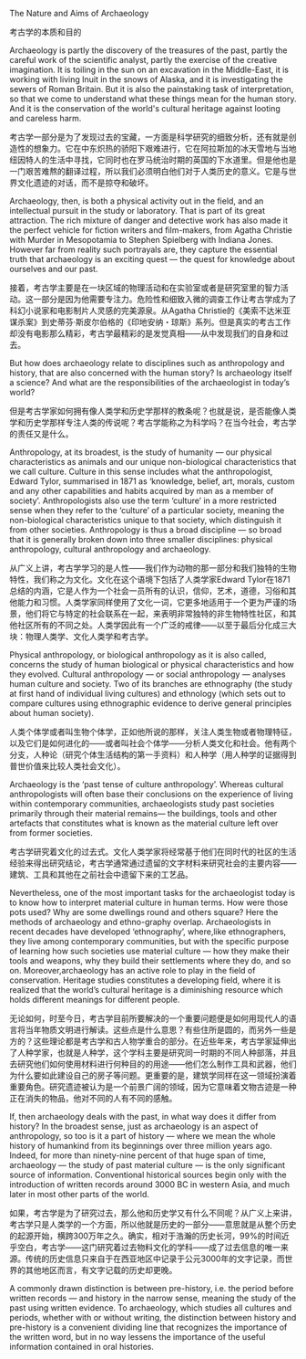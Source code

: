 The Nature and Aims of Archaeology

考古学的本质和目的

Archaeology is partly the discovery of the treasures of the past, partly the careful work of the scientific analyst, partly the exercise of the creative imagination. It is toiling in the sun on an excavation in the Middle-East, it is working with living Inuit in the snows of Alaska, and it is investigating the sewers of Roman Britain. But it is also the painstaking task of interpretation, so that we come to understand what these things mean for the human story. And it is the conservation of the world's cultural heritage against looting and careless harm.

考古学一部分是为了发现过去的宝藏，一方面是科学研究的细致分析，还有就是创造性的想象力。它在中东炽热的骄阳下艰难进行，它在阿拉斯加的冰天雪地与当地纽因特人的生活中寻找，它同时也在罗马统治时期的英国的下水道里。但是他也是一门艰苦难熬的翻译过程，所以我们必须明白他们对于人类历史的意义。它是与世界文化遗迹的对话，而不是掠夺和破坏。

Archaeology, then, is both a physical activity out in the field, and an intellectual pursuit in the study or laboratory. That is part of its great attraction. The rich mixture of danger and detective work has also made it the perfect vehicle for fiction writers and film-makers, from Agatha Christie with Murder in Mesopotamia to Stephen Spielberg with Indiana Jones. However far from reality such portrayals are, they capture the essential truth that archaeology is an exciting quest — the quest for knowledge about ourselves and our past.

接着，考古学主要是在一块区域的物理活动和在实验室或者是研究室里的智力活动。这一部分是因为他需要专注力。危险性和细致入微的调查工作让考古学成为了科幻小说家和电影制片人灵感的完美源泉。从Agatha Christie的《美索不达米亚谋杀案》到史蒂芬·斯皮尔伯格的《印地安纳・琼斯》系列。但是真实的考古工作却没有电影那么精彩，考古学最精彩的是发觉真相——从中发现我们的自身和过去。

But how does archaeology relate to disciplines such as anthropology and history, that are also concerned with the human story? Is archaeology itself a science? And what are the responsibilities of the archaeologist in today’s world?

但是考古学家如何拥有像人类学和历史学那样的教条呢？也就是说，是否能像人类学和历史学那样专注人类的传说呢？考古学能称之为科学吗？在当今社会，考古学的责任又是什么。

Anthropology, at its broadest, is the study of humanity — our physical characteristics as animals and our unique non-biological characteristics that we call culture. Culture in this sense includes what the anthropologist, Edward Tylor, summarised in 1871 as ‘knowledge, belief, art, morals, custom and any other capabilities and habits acquired by man as a member of society’. Anthropologists also use the term ‘culture’ in a more restricted sense when they refer to the ‘culture’ of a particular society, meaning the non-biological characteristics unique to that society, which distinguish it from other societies. Anthropology is thus a broad discipline — so broad that it is generally broken down into three smaller disciplines: physical anthropology, cultural anthropology and archaeology.

从广义上讲，考古学学习的是人性——我们作为动物的那一部分和我们独特的生物特性，我们称之为文化。文化在这个语境下包括了人类学家Edward Tylor在1871总结的内涵，它是人作为一个社会一员所有的认识，信仰，艺术，道德，习俗和其他能力和习惯。人类学家同样使用了文化一词，它更多地适用于一个更为严谨的场景，他们将它与特定的社会联系在一起，来表明非常独特的非生物特性社区，和其他社区所有的不同之处。人类学因此有一个广泛的戒律——以至于最后分化成三大块：物理人类学、文化人类学和考古学。

Physical anthropology, or biological anthropology as it is also called, concerns the study of human biological or physical characteristics and how they evolved. Cultural anthropology — or social anthropology — analyses human culture and society. Two of its branches are ethnography (the study at first hand of individual living cultures) and ethnology (which sets out to compare cultures using ethnographic evidence to derive general principles about human society). 

人类个体学或者叫生物个体学，正如他所说的那样，关注人类生物或者物理特征，以及它们是如何进化的——或者叫社会个体学——分析人类文化和社会。他有两个分支，人种论（研究个体生活结构的第一手资料）和人种学（用人种学的证据得到普世价值来比较人类社会文化）。

Archaeology is the ‘past tense of culture anthropology’. Whereas cultural anthropologists will often base their conclusions on the experience of living within contemporary communities, archaeologists study past societies primarily through their material remains— the buildings, tools and other artefacts that constitutes what is known as the material culture left over from former societies.

考古学研究着文化的过去式。文化人类学家将经常基于他们在同时代的社区的生活经验来得出研究结论，考古学通常通过遗留的文字材料来研究社会的主要内容——建筑、工具和其他在之前社会中遗留下来的工艺品。

Nevertheless, one of the most important tasks for the archaeologist today is to know how to interpret material culture in human terms. How were those pots used? Why are some dwellings round and others square? Here the methods of archaeology and ethno-graphy overlap. Archaeologists in recent decades have developed ‘ethnography’, where,like ethnographers, they live among contemporary communities, but with the specific purpose of learning how such societies use material culture — how they make their tools and weapons, why they build their settlements where they do, and so on. Moreover,archaeology has an active role to play in the field of conservation. Heritage studies constitutes a developing field, where it is realized that the world’s cultural heritage is a diminishing resource which holds different meanings for different people.

无论如何，时至今日，考古学目前所要解决的一个重要问题便是如何用现代人的语言将当年物质文明进行解读。这些点是什么意思？有些住所是圆的，而另外一些是方的？这些理论都是考古学和古人物学重合的部分。在近些年来，考古学家延伸出了人种学家，也就是人种学，这个学科主要是研究同一时期的不同人种部落，并且去研究他们如何使用材料进行何种目的的用途——他们怎么制作工具和武器，他们为什么要如此建设自己的房子等问题。更重要的是，建筑学同样在这一领域扮演着重要角色。研究遗迹被认为是一个前景广阔的领域，因为它意味着文物古迹是一种正在消失的物品，他对不同的人有不同的感触。

If, then archaeology deals with the past, in what way does it differ from history? In the broadest sense, just as archaeology is an aspect of anthropology, so too is it a part of history — where we mean the whole history of humankind from its beginnings over three million years ago. Indeed, for more than ninety-nine percent of that huge span of time, archaeology — the study of past material culture — is the only significant source of information. Conventional historical sources begin only with the introduction of written records around 3000 BC in western Asia, and much later in most other parts of the world.

如果，考古学是为了研究过去，那么他和历史学又有什么不同呢？从广义上来讲，考古学只是人类学的一个方面，所以他就是历史的一部分——意思就是从整个历史的起源开始，横跨300万年之久。确实，相对于浩瀚的历史长河，99%的时间近乎空白，考古学——这门研究着过去物料文化的学科——成了过去信息的唯一来源。传统的历史信息只来自于在西亚地区中记录于公元3000年的文字记录，而世界的其他地区而言，有文字记载的历史却更晚。

A commonly drawn distinction is between pre-history, i.e. the period before written records — and history in the narrow sense, meaning the study of the past using written evidence. To archaeology, which studies all cultures and periods, whether with or without writing, the distinction between history and pre-history is a convenient dividing line that recognizes the importance of the written word, but in no way lessens the importance of the useful information contained in oral histories.
